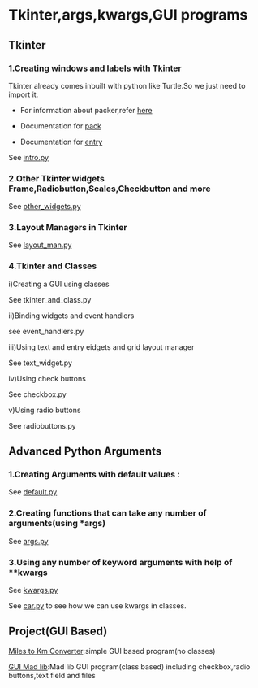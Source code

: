 # Tkinter,args,kwargs,GUI programs

## Tkinter

### 1.Creating windows and labels with Tkinter

Tkinter already comes inbuilt with python like Turtle.So we just need to import it.

* For information about packer,refer [here](https://docs.python.org/3/library/tkinter.html#the-packer)

* Documentation for [pack](http://tcl.tk/man/tcl8.6/TkCmd/pack.htm)

* Documentation for [entry](http://tcl.tk/man/tcl8.6/TkCmd/entry.htm)

See [intro.py](https://github.com/priyanka-111-droid/100daysofcode/blob/main/Day027/Tkinter/intro.py)

### 2.Other Tkinter widgets Frame,Radiobutton,Scales,Checkbutton and more

See [other_widgets.py](https://github.com/priyanka-111-droid/100daysofcode/blob/main/Day027/Tkinter/other_widgets.py)

### 3.Layout Managers in Tkinter

See [layout_man.py](https://github.com/priyanka-111-droid/100daysofcode/blob/main/Day027/Tkinter/layout_man.py)

### 4.Tkinter and Classes

i)Creating a GUI using classes

See tkinter_and_class.py

ii)Binding widgets and event handlers

see event_handlers.py

iii)Using text and entry eidgets and grid layout manager

See text_widget.py

iv)Using check buttons

See checkbox.py

v)Using radio buttons

See radiobuttons.py

## Advanced Python Arguments

### 1.Creating Arguments with default values :

See [default.py](https://github.com/priyanka-111-droid/100daysofcode/blob/main/Day027/args_and_kwargs/default.py)

### 2.Creating functions that can take any number of arguments(using *args)

See [args.py](https://github.com/priyanka-111-droid/100daysofcode/blob/main/Day027/args_and_kwargs/args.py)

### 3.Using any number of keyword arguments with help of **kwargs

See [kwargs.py](https://github.com/priyanka-111-droid/100daysofcode/blob/main/Day027/args_and_kwargs/kwargs.py)

See [car.py](https://github.com/priyanka-111-droid/100daysofcode/blob/main/Day027/args_and_kwargs/car.py) to see how we can use kwargs in classes.

## Project(GUI Based)

[Miles to Km Converter](https://github.com/priyanka-111-droid/100daysofcode/blob/main/Day027/Project/main.py):simple GUI based program(no classes)

[GUI Mad lib]():Mad lib GUI program(class based) including checkbox,radio buttons,text field and files









